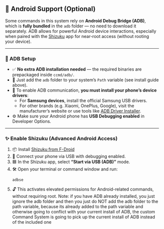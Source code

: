 ## 📱 Android Support (Optional)
Some commands in this system rely on **Android Debug Bridge (ADB)**, which is **fully bundled** in the `adb` folder — no need to download it separately. ADB allows for powerful Android device interactions, especially when paired with the [Shizuku](https://shizuku.moe/) app for near-root access (without rooting your device).

---

### 🔧 ADB Setup

- ✅ **No extra ADB installation needed** — the required binaries are prepackaged inside `ccmd/adb/`.
- 📁 Just add the `adb` folder to your system’s `Path` variable (see install guide above).
- 📲 To enable ADB communication, **you must install your phone’s device drivers**:
  - For **Samsung devices**, install the official Samsung USB drivers.
  - For other brands (e.g. Xiaomi, OnePlus, Google), visit the manufacturer’s website or use tools like [ADB Driver Installer](https://adbdriver.com/).
- ⚙️ Make sure your Android phone has **USB Debugging enabled** in Developer Options.

---

### ✨ Enable Shizuku (Advanced Android Access)

1. 📦 Install [Shizuku from F-Droid](https://f-droid.org/en/packages/moe.shizuku.privileged.api/)
2. 🔌 Connect your phone via USB with debugging enabled.
3. 🟦 In the Shizuku app, select **“Start via USB (ADB)”** mode.
4. 🛠️ Open your terminal or command window and run:
   ```Your Terminal
   adbse
   ```
5. 🔓 This activates elevated permissions for Android-related commands, without requiring root.
Note: if you have ADB already installed, you just ignore the adb folder and then you just do NOT add the adb folder to the path variable, because its already added to the path variable and otherwise going to conflict with your current install of ADB, the custom Command System is going to pick up the current install of ADB instead of the included one
